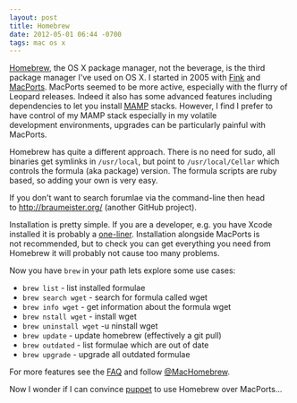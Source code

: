 ```yaml
---
layout: post
title: Homebrew
date: 2012-05-01 06:44 -0700
tags: mac os x
---
```


[Homebrew](https://brew.sh), the OS X package manager, not the beverage, is the third
package manager I've used on OS X. I started in 2005 with
[Fink](http://www.finkproject.org/) and [MacPorts](http://www.macports.org/). 
MacPorts seemed to be more active, especially with the flurry of Leopard releases. 
Indeed it also has some advanced features including dependencies to let you install
[MAMP](http://en.wikipedia.org/wiki/MAMP) stacks. However, I find I prefer to have control
of my MAMP stack especially in my volatile development environments, upgrades can be 
particularly painful with MacPorts.  
  
Homebrew has quite a different approach. There is no need for sudo, all
binaries get symlinks in ``/usr/local``, but point to ``/usr/local/Cellar``
which controls the formula (aka package) version. The formula scripts
are ruby based, so adding your own is very easy.  
  
If you don't want to search forumlae via the command-line then head
to <http://braumeister.org/> (another GitHub project).  
  
Installation is pretty simple. If you are a developer, e.g. you have
Xcode installed it is probably a
[one-liner](https://github.com/mxcl/homebrew/wiki/installation).
Installation alongside MacPorts is not recommended, but to check you can
get everything you need from Homebrew it will probably not cause too
many problems.  
  
Now you have ``brew`` in your path lets explore some use cases:  

-   ``brew list`` - list installed formulae
-   ``brew search wget``  - search for formula called wget
-   ``brew info wget`` - get information about the formula wget
-   ``brew nstall wget`` - install wget
-   ``brew uninstall wget`` -u ninstall wget
-   ``brew update`` - update homebrew (effectively a git pull)
-   ``brew outdated`` - list formulae which are out of date
-   ``brew upgrade`` - upgrade all outdated formulae

For more features see the
[FAQ](https://github.com/mxcl/homebrew/wiki/FAQ) and
follow [@MacHomebrew](https://twitter.com/#!/MacHomebrew).  
  
Now I wonder if I can convince [puppet](http://puppetlabs.com/) to use
Homebrew over MacPorts...